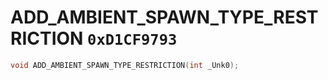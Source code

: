 # ADD_AMBIENT_SPAWN_TYPE_RESTRICTION `0xD1CF9793`

```cpp
void ADD_AMBIENT_SPAWN_TYPE_RESTRICTION(int _Unk0);
```